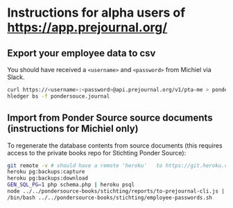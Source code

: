 # Instructions for alpha users of https://app.prejournal.org/

## Export your employee data to csv
You should have received a `<username>` and `<password>` from Michiel via Slack.

```sh
curl https://<username>:<password>@api.prejournal.org/v1/pta-me > pondersource.journal
hledger bs -f pondersouce.journal
```

## Import from Ponder Source source documents (instructions for Michiel only)
To regenerate the database contents from source documents (this requires access to the private books repo for Stichting Ponder Source):
```sh
git remote -v # should have a remote 'heroku'	to https://git.heroku.com/prejournal.git
heroku pg:backups:capture
heroku pg:backups:download
GEN_SQL_PG=1 php schema.php | heroku psql
node ../../pondersource-books/stichting/reports/to-prejournal-cli.js | /bin/bash
/bin/bash ../../pondersource-books/stichting/employee-passwords.sh
```

